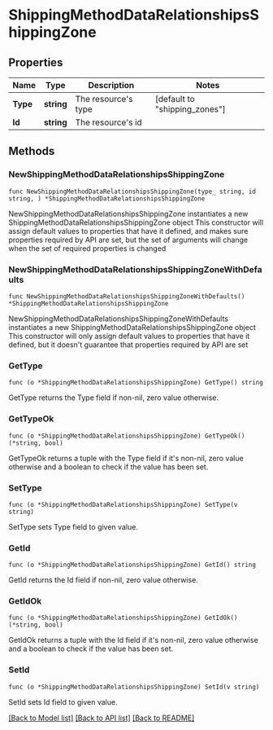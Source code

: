 # ShippingMethodDataRelationshipsShippingZone

## Properties

Name | Type | Description | Notes
------------ | ------------- | ------------- | -------------
**Type** | **string** | The resource&#39;s type | [default to "shipping_zones"]
**Id** | **string** | The resource&#39;s id | 

## Methods

### NewShippingMethodDataRelationshipsShippingZone

`func NewShippingMethodDataRelationshipsShippingZone(type_ string, id string, ) *ShippingMethodDataRelationshipsShippingZone`

NewShippingMethodDataRelationshipsShippingZone instantiates a new ShippingMethodDataRelationshipsShippingZone object
This constructor will assign default values to properties that have it defined,
and makes sure properties required by API are set, but the set of arguments
will change when the set of required properties is changed

### NewShippingMethodDataRelationshipsShippingZoneWithDefaults

`func NewShippingMethodDataRelationshipsShippingZoneWithDefaults() *ShippingMethodDataRelationshipsShippingZone`

NewShippingMethodDataRelationshipsShippingZoneWithDefaults instantiates a new ShippingMethodDataRelationshipsShippingZone object
This constructor will only assign default values to properties that have it defined,
but it doesn't guarantee that properties required by API are set

### GetType

`func (o *ShippingMethodDataRelationshipsShippingZone) GetType() string`

GetType returns the Type field if non-nil, zero value otherwise.

### GetTypeOk

`func (o *ShippingMethodDataRelationshipsShippingZone) GetTypeOk() (*string, bool)`

GetTypeOk returns a tuple with the Type field if it's non-nil, zero value otherwise
and a boolean to check if the value has been set.

### SetType

`func (o *ShippingMethodDataRelationshipsShippingZone) SetType(v string)`

SetType sets Type field to given value.


### GetId

`func (o *ShippingMethodDataRelationshipsShippingZone) GetId() string`

GetId returns the Id field if non-nil, zero value otherwise.

### GetIdOk

`func (o *ShippingMethodDataRelationshipsShippingZone) GetIdOk() (*string, bool)`

GetIdOk returns a tuple with the Id field if it's non-nil, zero value otherwise
and a boolean to check if the value has been set.

### SetId

`func (o *ShippingMethodDataRelationshipsShippingZone) SetId(v string)`

SetId sets Id field to given value.



[[Back to Model list]](../README.md#documentation-for-models) [[Back to API list]](../README.md#documentation-for-api-endpoints) [[Back to README]](../README.md)


